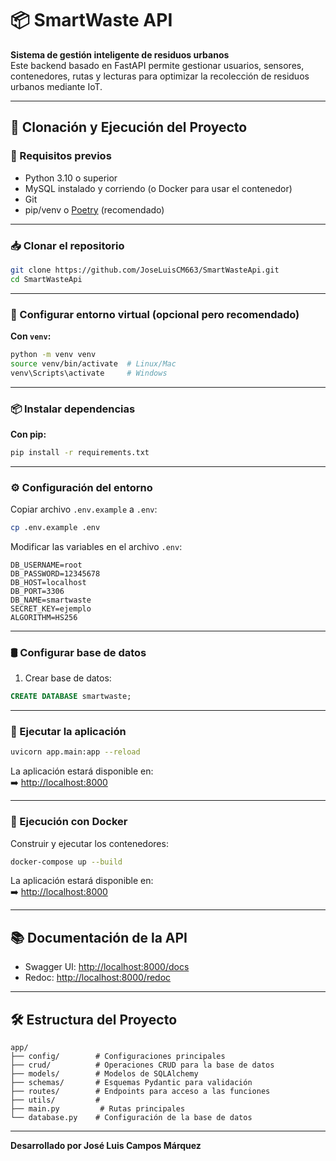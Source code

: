 # 📦 SmartWaste API

**Sistema de gestión inteligente de residuos urbanos**  
Este backend basado en FastAPI permite gestionar usuarios, sensores, contenedores, rutas y lecturas para optimizar la recolección de residuos urbanos mediante IoT.

---

## 🚀 Clonación y Ejecución del Proyecto

### 🔧 Requisitos previos

- Python 3.10 o superior  
- MySQL instalado y corriendo (o Docker para usar el contenedor)  
- Git  
- pip/venv o [Poetry](https://python-poetry.org/) (recomendado)

---

### 📥 Clonar el repositorio

```bash
git clone https://github.com/JoseLuisCM663/SmartWasteApi.git
cd SmartWasteApi
```

---

### 🐍 Configurar entorno virtual (opcional pero recomendado)

**Con `venv`:**

```bash
python -m venv venv
source venv/bin/activate  # Linux/Mac
venv\Scripts\activate     # Windows
```

---

### 📦 Instalar dependencias

**Con pip:**

```bash
pip install -r requirements.txt
```

---

### ⚙️ Configuración del entorno

Copiar archivo `.env.example` a `.env`:

```bash
cp .env.example .env
```

Modificar las variables en el archivo `.env`:

```env
DB_USERNAME=root
DB_PASSWORD=12345678
DB_HOST=localhost
DB_PORT=3306
DB_NAME=smartwaste
SECRET_KEY=ejemplo
ALGORITHM=HS256
```

---

### 🛢️ Configurar base de datos

1. Crear base de datos:

```sql
CREATE DATABASE smartwaste;
```

---

### 🚀 Ejecutar la aplicación

```bash
uvicorn app.main:app --reload
```

La aplicación estará disponible en:  
➡️ [http://localhost:8000](http://localhost:8000)

---

### 🐳 Ejecución con Docker

Construir y ejecutar los contenedores:

```bash
docker-compose up --build
```

La aplicación estará disponible en:  
➡️ [http://localhost:8000](http://localhost:8000)

---

## 📚 Documentación de la API

- Swagger UI: [http://localhost:8000/docs](http://localhost:8000/docs)  
- Redoc: [http://localhost:8000/redoc](http://localhost:8000/redoc)


---

## 🛠️ Estructura del Proyecto

```
app/
├── config/        # Configuraciones principales
├── crud/          # Operaciones CRUD para la base de datos
├── models/        # Modelos de SQLAlchemy
├── schemas/       # Esquemas Pydantic para validación
├── routes/        # Endpoints para acceso a las funciones
├── utils/         # 
├── main.py         # Rutas principales
└── database.py    # Configuración de la base de datos
```

---

**Desarrollado por José Luis Campos Márquez**